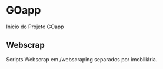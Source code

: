 # GOapp

Inicio do Projeto GOapp

## Webscrap

Scripts Webscrap em /webscraping separados por imobiliária.
